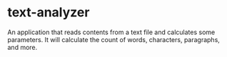 # text-analyzer
An application that reads contents from a text file and calculates some parameters. It will calculate the count of words, characters, paragraphs, and more.
